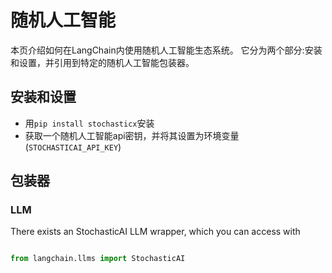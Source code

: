 # 随机人工智能


本页介绍如何在LangChain内使用随机人工智能生态系统。
它分为两个部分:安装和设置，并引用到特定的随机人工智能包装器。


## 安装和设置
- 用`pip install stochasticx`安装
- 获取一个随机人工智能api密钥，并将其设置为环境变量(`STOCHASTICAI_API_KEY`)


## 包装器


### LLM


There exists an StochasticAI LLM wrapper, which you can access with 

```python

from langchain.llms import StochasticAI

```

